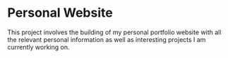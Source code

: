 # Personal Website

This project involves the building of my personal portfolio website with all the relevant personal information as well as interesting projects I am currently working on. 